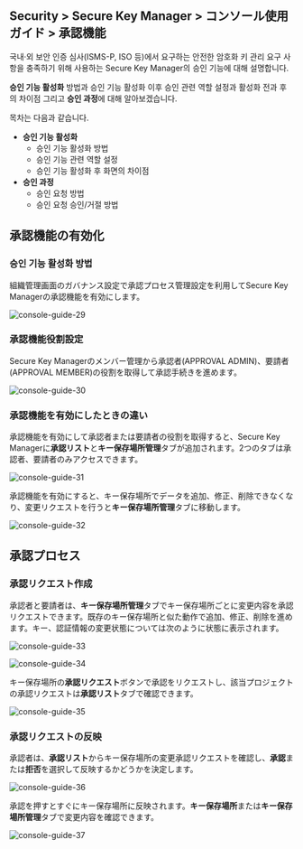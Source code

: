 ## Security > Secure Key Manager > コンソール使用ガイド > 承認機能

국내·외 보안 인증 심사(ISMS-P, ISO 등)에서 요구하는 안전한 암호화 키 관리 요구 사항을 충족하기 위해 사용하는 Secure Key Manager의 승인 기능에 대해 설명합니다.

**승인 기능 활성화** 방법과 승인 기능 활성화 이후 승인 관련 역할 설정과 활성화 전과 후의 차이점 그리고 **승인 과정**에 대해 알아보겠습니다.

목차는 다음과 같습니다.

- **승인 기능 활성화**
    - 승인 기능 활성화 방법
    - 승인 기능 관련 역할 설정
    - 승인 기능 활성화 후 화면의 차이점
- **승인 과정**
    - 승인 요청 방법
    - 승인 요청 승인/거절 방법

## 承認機能の有効化

### 승인 기능 활성화 방법
組織管理画面のガバナンス設定で承認プロセス管理設定を利用してSecure Key Managerの承認機能を有効にします。

![console-guide-29](http://static.toastoven.net/prod_kms/2023-03-28-en/console-guide-29.png)

### 承認機能役割設定
Secure Key Managerのメンバー管理から承認者(APPROVAL ADMIN)、要請者(APPROVAL MEMBER)の役割を取得して承認手続きを進めます。

![console-guide-30](http://static.toastoven.net/prod_kms/2023-03-28-en/console-guide-30.png)

### 承認機能を有効にしたときの違い
承認機能を有効にして承認者または要請者の役割を取得すると、Secure Key Managerに**承認リスト**と**キー保存場所管理**タブが追加されます。2つのタブは承認者、要請者のみアクセスできます。

![console-guide-31](http://static.toastoven.net/prod_kms/2023-03-28-en/console-guide-31.png)

承認機能を有効にすると、キー保存場所でデータを追加、修正、削除できなくなり、変更リクエストを行うと**キー保存場所管理**タブに移動します。

![console-guide-32](http://static.toastoven.net/prod_kms/2023-03-28-en/console-guide-32.png)

## 承認プロセス

### 承認リクエスト作成
承認者と要請者は、**キー保存場所管理**タブでキー保存場所ごとに変更内容を承認リクエストできます。既存のキー保存場所と似た動作で追加、修正、削除を進めます。キー、認証情報の変更状態については次のように状態に表示されます。

![console-guide-33](http://static.toastoven.net/prod_kms/2023-03-28-en/console-guide-33.png)

![console-guide-34](http://static.toastoven.net/prod_kms/2023-03-28-en/console-guide-34.png)

キー保存場所の**承認リクエスト**ボタンで承認をリクエストし、該当プロジェクトの承認リクエストは**承認リスト**タブで確認できます。

![console-guide-35](http://static.toastoven.net/prod_kms/2023-03-28-en/console-guide-35.png)

### 承認リクエストの反映
承認者は、**承認リスト**からキー保存場所の変更承認リクエストを確認し、**承認**または**拒否**を選択して反映するかどうかを決定します。

![console-guide-36](http://static.toastoven.net/prod_kms/2023-03-28-en/console-guide-36.png)

承認を押すとすぐにキー保存場所に反映されます。**キー保存場所**または**キー保存場所管理**タブで変更内容を確認できます。

![console-guide-37](http://static.toastoven.net/prod_kms/2023-03-28-en/console-guide-37.png)
